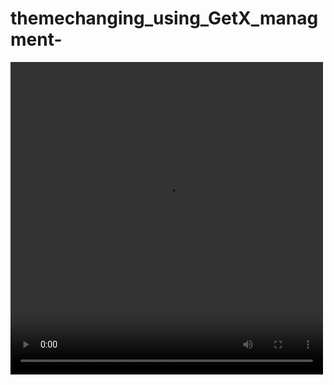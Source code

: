 # themechanging_using_GetX_managment-

 <video width="500px" height="500px" controls="controls">
        <source src="Screenrecording_20231204_163651" type="video/mp4" />
       </video>
